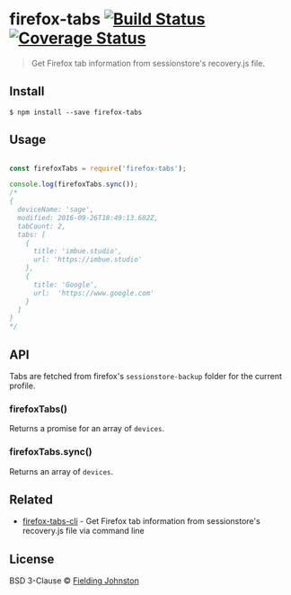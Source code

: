 # firefox-tabs [![Build Status](https://travis-ci.org/justfielding/firefox-tabs.svg?branch=master)](https://travis-ci.org/justfielding/firefox-tabs)[![Coverage Status](https://coveralls.io/repos/github/justfielding/firefox-tabs/badge.svg?branch=master)](https://coveralls.io/github/justfielding/firefox-tabs?branch=master)
> Get Firefox tab information from sessionstore's recovery.js file.


## Install

```
$ npm install --save firefox-tabs
```


## Usage

```js

const firefoxTabs = require('firefox-tabs');

console.log(firefoxTabs.sync());
/*
{
  deviceName: 'sage',
  modified: 2016-09-26T18:49:13.682Z,
  tabCount: 2,
  tabs: [
    {
      title: 'imbue.studio',
      url: 'https://imbue.studio'
    },
    {
      title: 'Google',
      url:  'https://www.google.com'
    }
  ]
}
*/
```


## API
Tabs are fetched from firefox's `sessionstore-backup` folder for the current profile.

### firefoxTabs()

Returns a promise for an array of `devices`.

### firefoxTabs.sync()

Returns an array of `devices`.

## Related

- [firefox-tabs-cli](https://github.com/justfielding/firefox-tabs-cli) - Get Firefox tab information from sessionstore's recovery.js file via command line

## License

BSD 3-Clause © [Fielding Johnston](http://justfielding.com)
